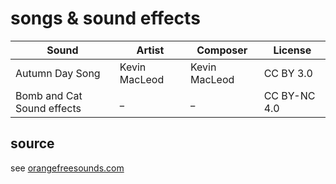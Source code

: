
# songs & sound effects

| Sound                      | Artist        | Composer      | License      |
|----------------------------|---------------|---------------|--------------|
| Autumn Day Song            | Kevin MacLeod | Kevin MacLeod | CC BY 3.0    |
| Bomb and Cat Sound effects | _             | _             | CC BY-NC 4.0 |

## source
see [orangefreesounds.com](http://www.orangefreesounds.com)
